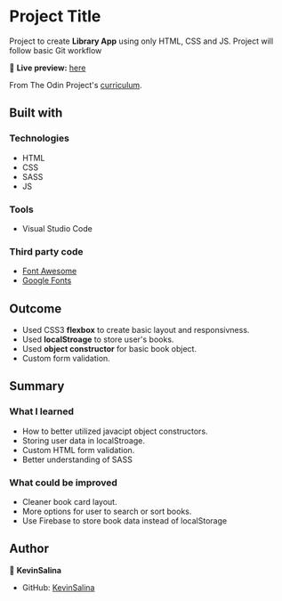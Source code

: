 # Project Title

Project to create **Library App** using only HTML, CSS and JS.
Project will follow basic Git workflow

🔗 **Live preview:** [here](https://kevinsalina.github.io/simple-library-app/)

From The Odin Project's [curriculum](addlink).

## Built with

### Technologies

* HTML
* CSS
* SASS
* JS

### Tools

* Visual Studio Code

### Third party code

* [Font Awesome](https://fontawesome.com/)
* [Google Fonts](https://fonts.google.com/)

## Outcome

* Used CSS3 **flexbox** to create basic layout and responsivness.
* Used **localStroage** to store user's books.
* Used **object constructor** for basic book object.
* Custom form validation.

## Summary

### What I learned

* How to better utilized javacipt object constructors.
* Storing user data in localStroage.
* Custom HTML form validation.
* Better understanding of SASS

### What could be improved

* Cleaner book card layout.
* More options for user to search or sort books.
* Use Firebase to store book data instead of localStorage

## Author

👤 **KevinSalina**
* GitHub: [KevinSalina](https://github.com/KevinSalina)
